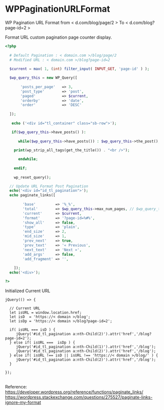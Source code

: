 # WPPaginationURLFormat
WP Pagination URL Format from < d.com/blog/page/2 > To < d.com/blog?page-id=2 >

Format URL custom pagination page counter display. 

```PHP
<?php 
  
  # Default Pagination : < domain.com >/blog/page/2
  # Modified URL : < domain.com >/blog?page-id=2
  
  $current = max( 1, (int) filter_input( INPUT_GET, 'page-id' ) );

  $wp_query_this = new WP_Query([
  
       'posts_per_page'   => 3,
       'post_type'        => 'post',
       'paged'            => $current,
       'orderby'          => 'date',
       'order'            => 'DESC'
  
  ]);
   
   echo ('<div id="tl_container" class="sb-row">');

   if($wp_query_this->have_posts() ): 
			
      while($wp_query_this->have_posts()) : $wp_query_this->the_post();
					   
	print(wp_strip_all_tags(get_the_title()) . "<br />"); 

      endwhile;
      
    endif; 
	 
    wp_reset_query();

  // Update URL Format Post Pagination 
  echo('<div id="id_tl_pagination">');
  echo paginate_links([
  
        'base'         => '%_%',
        'total'        => $wp_query_this->max_num_pages, // $wp_query_this base on parent query !
        'current'      => $current,
        'format'       => '?page-id=%#%',
        'show_all'     => false,
        'type'         => 'plain',
        'end_size'     => 2,
        'mid_size'     => 1,
        'prev_next'    => true,
        'prev_text'    => '« Previous',
        'next_text'    => 'Next »',
        'add_args'     => false,
        'add_fragment' => '',
	
    ]);
  echo('<div>');

?>
```

Initialized Current URL

```JS
jQuery(() => {
 
  // Current URL
  let isURL = window.location.href;
  let isD  = 'https://< domain >/blog';
  let isDp = 'https://< domain >/blog?page-id=2';
	
  if( isURL === isD ) {
     jQuery('#id_tl_pagination a:nth-Child(2)').attr('href','/blog?page-id=2');  
  } else if( isURL ===  isDp ) {
     jQuery('#id_tl_pagination a:nth-Child(1)').attr('href','/blog'); 
     jQuery('#id_tl_pagination a:nth-Child(2)').attr('href','/blog'); 
  } else if( isURL !== isD || isURL !== 'https://< domain >/blog/' ) {
     jQuery('#id_tl_pagination a:nth-Child(2)').attr('href','/blog');  
  }

});
```

<br /> Reference: 
<br /> https://developer.wordpress.org/reference/functions/paginate_links/
<br /> https://wordpress.stackexchange.com/questions/275527/paginate-links-ignore-my-format

